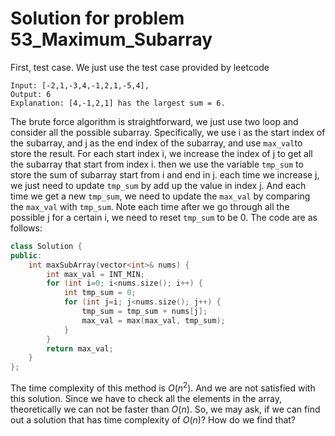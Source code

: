 # Solution for problem 53_Maximum_Subarray

First, test case. We just use the test case provided by leetcode



```
Input: [-2,1,-3,4,-1,2,1,-5,4],
Output: 6
Explanation: [4,-1,2,1] has the largest sum = 6.
```



The brute force algorithm is straightforward, we just use two loop and consider all the possible subarray. Specifically, we use i as the start index of the subarray, and j as the end index of the subarray, and use `max_val`to store the result. For each start index i, we increase the index of j to get all the subarray that start from index i. then we use the variable `tmp_sum` to store the sum of subarray start from i and end in j. each time we increase j, we just need to update `tmp_sum` by add up the value in index j. And each time we get a new `tmp_sum`, we need to update the `max_val` by comparing the `max_val` with `tmp_sum`. Note each time after we go through all the possible j for a certain i, we need to reset `tmp_sum` to be 0. The code are as follows:

```c++
class Solution {
public:
    int maxSubArray(vector<int>& nums) {
        int max_val = INT_MIN;
        for (int i=0; i<nums.size(); i++) {
            int tmp_sum = 0;
            for (int j=i; j<nums.size(); j++) {
                tmp_sum = tmp_sum + nums[j];
                max_val = max(max_val, tmp_sum);
            }
        }
        return max_val;
    }
};
```



The time complexity of this method is $O(n^2)$. And we are not satisfied with this solution. Since we have to check all the elements in the array, theoretically we can not be faster than $O(n)$. So, we may ask, if we can find out a solution that has time complexity of $O(n)$? How do we find that?